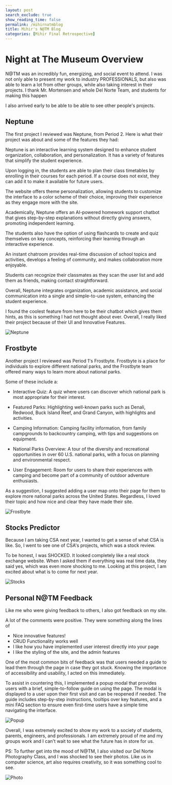 ```yaml
---
layout: post 
search_exclude: true
show_reading_time: false
permalink: /mihirnatmblog
title: Mihir's N@TM Blog
categories: [Mihir Final Retrospective]
---
```


# Night at The Museum Overview

N@TM was an incredibly fun, energizing, and social event to attend. I was not only able to present my work to industry PROFESSIONALS, but also was able to learn a lot from other groups, while also taking interest in their projects. I thank Mr. Mortensen and whole Del Norte Team, and students for making this happen

I also arrived early to be able to be able to see other people's projects.

## Neptune

The first project I reviewed was Neptune, from Period 2. Here is what their project was about and some of the features they had:

Neptune is an interactive learning system designed to enhance student organization, collaboration, and personalization. It has a variety of features that simplify the student experience. 

Upon logging in, the students are able to plan their class timetables by enrolling in their courses for each period. If a course does not exist, they can add it to make it available for future users.

The website offers theme personalization, allowing students to customize the interface to a color scheme of their choice, improving their experience as they engage more with the site.

Academically, Neptune offers an AI-powered homework support chatbot that gives step-by-step explanations without directly giving answers, promoting independent learning.

The students also have the option of using flashcards to create and quiz themselves on key concepts, reinforcing their learning through an interactive experience.

An instant chatroom provides real-time discussion of school topics and activities, develops a feeling of community, and makes collaboration more enjoyable.

Students can recognize their classmates as they scan the user list and add them as friends, making contact straightforward.

Overall, Neptune integrates organization, academic assistance, and social communication into a single and simple-to-use system, enhancing the student experience.

I found the coolest feature from here to be their chatbot which gives them hints, as this is something I had not thought about ever. Overall, I really liked their project because of their UI and Innovative Features.

![Neptune]({{site.baseurl}}/images/mihir/neptune.png)

## Frostbyte

Another project I reviewed was Period 1's Frostbyte. Frostbyte is a place for individuals to explore different national parks, and the Frostbyte team offered many ways to learn more about national parks.

Some of these include a:

 - Interactive Quiz: A quiz where users can discover which national park is most appropriate for their interest.​

 - Featured Parks: Highlighting well-known parks such as Denali, Redwood, Buck Island Reef, and Grand Canyon, with highlights and activities.​

 - Camping Information: Camping facility information, from family campgrounds to backcountry camping, with tips and suggestions on equipment.​

 - National Parks Overview: A tour of the diversity and recreational opportunities in over 60 U.S. national parks, with a focus on planning and environmental respect.​

 - User Engagement: Room for users to share their experiences with camping and become part of a community of outdoor adventure enthusiasts.

 As a suggestion, I suggested adding a user map onto their page for them to explore more national parks across the United States. Regardless, I loved their topic and how nice and clear they have made their site.

 ![Frostbyte]({{site.baseurl}}/images/mihir/frostbyte.png)

## Stocks Predictor


 Because I am taking CSA next year, I wanted to get a sense of what CSA is like. So, I went to see one of CSA's projects, which was a stock review. 

 To be honest, I was SHOCKED. It looked completely like a real stock exchange website. When I asked them if everything was real time data, they said yes, which was even more shocking to me. Looking at this project, I am excited about what is to come for next year.

![Stocks]({{site.baseurl}}/images/mihir/stocks.png)

## Personal N@TM Feedback

 Like me who were giving feedback to others, I also got feedback on my site. 
 
 A lot of the comments were positive. They were something along the lines of

  - Nice innovative features!
  - CRUD Functionality works well
  - I like how you have implemented user interest directly into your page
  - I like the styling of the site, and the admin features

One of the most common bits of feedback was that users needed a guide to lead them through the page in case they got stuck. Knowing the importance of accessibility and usability, I acted on this immediately.

To assist in countering this, I implemented a popup modal that provides users with a brief, simple-to-follow guide on using the page. The modal is displayed to a user upon their first visit and can be reopened if needed. The guide includes step-by-step instructions, tooltips over key features, and a mini FAQ section to ensure even first-time users have a simple time navigating the interface.

![Popup]({{site.baseurl}}/images/mihir/popup.png)

Overall, I was extremely excited to show my work to a society of students, parents, engineers, and professionals. I am extremely proud of me and my groups work and I can't wait to see what the future has in store for us.


PS: To further get into the mood of N@TM, I also visited our Del Norte Photography Class, and I was shocked to see their photos. Like us in computer science, art also requires creativity, so it was something cool to see.

![Photo]({{site.baseurl}}/images/mihir/photo.png)